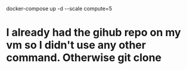 docker-compose up -d --scale compute=5

# I already had the gihub repo on my vm so I didn't use any other command. Otherwise git clone <url>
